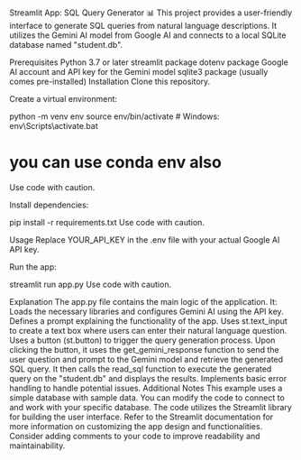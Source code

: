Streamlit App: SQL Query Generator 📊
This project provides a user-friendly interface to generate SQL queries from natural language descriptions. It utilizes the Gemini AI model from Google AI and connects to a local SQLite database named "student.db".

Prerequisites
Python 3.7 or later
streamlit package
dotenv package
Google AI account and API key for the Gemini model
sqlite3 package (usually comes pre-installed)
Installation
Clone this repository.

Create a virtual environment:

python -m venv env
source env/bin/activate  # Windows: env\Scripts\activate.bat
# you can use conda env also
Use code with caution.

Install dependencies:

pip install -r requirements.txt
Use code with caution.

Usage
Replace YOUR_API_KEY in the .env file with your actual Google AI API key.

Run the app:

streamlit run app.py
Use code with caution.

Explanation
The app.py file contains the main logic of the application. It:
Loads the necessary libraries and configures Gemini AI using the API key.
Defines a prompt explaining the functionality of the app.
Uses st.text_input to create a text box where users can enter their natural language question.
Uses a button (st.button) to trigger the query generation process.
Upon clicking the button, it uses the get_gemini_response function to send the user question and prompt to the Gemini model and retrieve the generated SQL query.
It then calls the read_sql function to execute the generated query on the "student.db" and displays the results.
Implements basic error handling to handle potential issues.
Additional Notes
This example uses a simple database with sample data. You can modify the code to connect to and work with your specific database.
The code utilizes the Streamlit library for building the user interface. Refer to the Streamlit documentation for more information on customizing the app design and functionalities.
Consider adding comments to your code to improve readability and maintainability.
